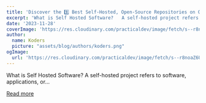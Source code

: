 ```yaml
---
title: 'Discover the 9️⃣ Best Self-Hosted, Open-Source Repositories on GitHub 💫'
excerpt: 'What is Self Hosted Software?   A self-hosted project refers to software, applications, or...'
date: '2023-11-28'
coverImage: 'https://res.cloudinary.com/practicaldev/image/fetch/s--r8noaZ6U--/c_imagga_scale,f_auto,fl_progressive,h_420,q_66,w_1000/https://dev-to-uploads.s3.amazonaws.com/uploads/articles/nfolzmc7aleouxjw6d1l.gif'
author:
  name: Koders
  picture: "assets/blog/authors/koders.png"
ogImage:
  url: 'https://res.cloudinary.com/practicaldev/image/fetch/s--r8noaZ6U--/c_imagga_scale,f_auto,fl_progressive,h_420,q_66,w_1000/https://dev-to-uploads.s3.amazonaws.com/uploads/articles/nfolzmc7aleouxjw6d1l.gif'
---
```


What is Self Hosted Software?   A self-hosted project refers to software, applications, or...

[Read more](https://dev.to/srbhr/discover-the-9-best-self-hosted-open-source-repositories-on-github-23oc)
